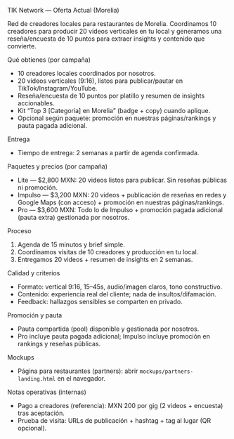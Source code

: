 TIK Network — Oferta Actual (Morelia)

Red de creadores locales para restaurantes de Morelia. Coordinamos 10 creadores para producir 20 videos verticales en tu local y generamos una reseña/encuesta de 10 puntos para extraer insights y contenido que convierte.

Qué obtienes (por campaña)
- 10 creadores locales coordinados por nosotros.
- 20 videos verticales (9:16), listos para publicar/pautar en TikTok/Instagram/YouTube.
- Reseña/encuesta de 10 puntos por platillo y resumen de insights accionables.
- Kit “Top 3 [Categoría] en Morelia” (badge + copy) cuando aplique.
- Opcional según paquete: promoción en nuestras páginas/rankings y pauta pagada adicional.

Entrega
- Tiempo de entrega: 2 semanas a partir de agenda confirmada.

Paquetes y precios (por campaña)
- Lite — $2,800 MXN: 20 videos listos para publicar. Sin reseñas públicas ni promoción.
- Impulso — $3,200 MXN: 20 videos + publicación de reseñas en redes y Google Maps (con acceso) + promoción en nuestras páginas/rankings.
- Pro — $3,600 MXN: Todo lo de Impulso + promoción pagada adicional (pauta extra) gestionada por nosotros.

Proceso
1) Agenda de 15 minutos y brief simple.
2) Coordinamos visitas de 10 creadores y producción en tu local.
3) Entregamos 20 videos + resumen de insights en 2 semanas.

Calidad y criterios
- Formato: vertical 9:16, 15–45s, audio/imagen claros, tono constructivo.
- Contenido: experiencia real del cliente; nada de insultos/difamación.
- Feedback: hallazgos sensibles se comparten en privado.

Promoción y pauta
- Pauta compartida (pool) disponible y gestionada por nosotros.
- Pro incluye pauta pagada adicional; Impulso incluye promoción en rankings y reseñas públicas.

Mockups
- Página para restaurantes (partners): abrir `mockups/partners-landing.html` en el navegador.

Notas operativas (internas)
- Pago a creadores (referencia): MXN 200 por gig (2 videos + encuesta) tras aceptación.
- Prueba de visita: URLs de publicación + hashtag + tag al lugar (QR opcional).
